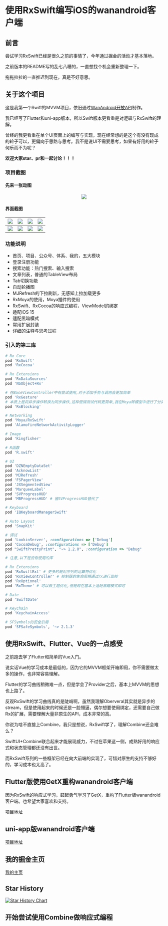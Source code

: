 # 使用RxSwift编写iOS的wanandroid客户端

## 前言

尝试学习RxSwift已经是很久之前的事情了，今年通过掘金的活动才基本落地。

之前版本的README写的乱七八糟的，一直想找个机会重新整理一下。

拖拖拉拉的一直推迟到现在，真是不好意思。

## 关于这个项目

这是我第一个Swift的MVVM项目，依旧通过[WanAndroid开放API](https://www.wanandroid.com/)制作。

我已经写了Flutter和uni-app版本，所以Swift版本更看重是对逻辑与RxSwift的理解。

曾经的我更看重在单个UI页面上的编写与实现，现在经常想的是这个有没有现成的轮子可以，更偏向于思路与思考。我不是说UI不需要思考，如果有好用的轮子何乐而不为呢？

**欢迎大家star、pr和一起讨论！！！**

### 项目截图

#### 先来一张动图

<div align="center">

![](ScreenShots/preview.gif)

</div>

#### 界面截图

| ![](ScreenShots/1.PNG) | ![](ScreenShots/2.PNG) | ![](ScreenShots/3.PNG) | ![](ScreenShots/4.PNG) |
| --- | --- | --- | --- |
| ![](ScreenShots/5.PNG) | ![](ScreenShots/6.PNG) | ![](ScreenShots/7.PNG) | ![](ScreenShots/8.PNG) |  

### 功能说明

* 首页、项目、公众号、体系、我的，五大模块
* 登录注册功能
* 搜索功能：热门搜索、输入搜索
* 文章列表，普通的TableView布局
* Tab切换功能
* 自动轮播图
* MJRefresh的下拉刷新，无感知上拉加载更多
* RxMoya的使用，Moya插件的使用
* RxSwift、RxCocoa的响应式编程，ViewModel的绑定
* 适配iOS 15
* 适配黑暗模式
* 常用扩展封装
* 详细的注释与思考过程

### 引入的第三库

```ruby
# Rx Core
pod 'RxSwift'
pod 'RxCocoa'

# Rx Extensions
pod 'RxDataSources'
pod 'NSObject+Rx'

# 在BaseViewController中有尝试使用,对于添加手势与调用会更加简单
pod 'RxGesture'
# 本质上是将异步操作转换为同步操作,这样使得测试代码更简单,我在Moya转模型中进行了分类编写,可以直接转为可以使用的Result类型
pod 'RxBlocking'

# Networking
pod 'Moya/RxSwift'
pod 'AlamofireNetworkActivityLogger'

# Image
pod 'Kingfisher'

# R函数
pod 'R.swift'

# UI
pod 'DZNEmptyDataSet'
pod 'AcknowList'
pod 'MJRefresh'
pod 'FSPagerView'
pod 'JXSegmentedView'
pod 'MarqueeLabel'
pod 'SVProgressHUD'
pod 'MBProgressHUD' # 被SVProgressHUD替代了

# Keyboard
pod 'IQKeyboardManagerSwift'

# Auto Layout
pod 'SnapKit'

# 调试
pod 'LookinServer', :configurations => ['Debug']
pod 'CocoaDebug', :configurations => ['Debug']
pod "SwiftPrettyPrint", "~> 1.2.0", :configuration => "Debug"

# 注意,以下是没有使用的库

# Rx Extensions
pod 'RxSwiftExt' # 更多的是对序列的运算符优化
pod 'RxViewController' # 控制器的生命周期通过rx进行监控
pod 'RxOptional'
pod 'RxTheme' # 可以做主题优化,但是现在基本上适配黑暗模式即可

# Date
pod 'SwiftDate'

# Keychain
pod 'KeychainAccess'

# SFSymbols的安全引用
pod 'SFSafeSymbols', '~> 2.1.3'
```

## 使用RxSwift、Flutter、Vue的一点感受

之前跑去学了Flutter和简单的Vue入门。

说实话Vue的学习成本是最低的，因为它的MVVM框架开箱即用，你不需要做太多的操作，也非常容易理解。

Flutter的学习曲线稍微难一点，但是学会了Provider之后，基本上MVVM的思想也上路了。

反观RxSwift的学习曲线真的是陡峭啊，虽然我理解Oberveral其实就是异步的stream，但是使用起来的时候还是一脸懵逼，偶尔想要使用绑定，还需要自己做Rx的扩展，需要理解大量非原生的API，成本非常的高。

你说为啥不直接上Combine，我只是想说，RxSwift学了，理解Combine还会难么？

SwiftUI+Combine联合起来才能展现威力，不过在苹果这一侧，成熟好用的响应式和状态管理都还没有出世。

而RxSwift系列的一些框架已经在向大前端的实现了，可惜对原生的支持不够好的，学习成本也太高了。

## Flutter版使用GetX重构wanandroid客户端

因为RxSwift的响应式学习，鼓起勇气学习了GetX，重构了Flutter版wanandroid客户端。也希望大家喜欢和支持。

[项目地址](https://github.com/seasonZhu/GetXStudy)

## uni-app版wanandroid客户端

[项目地址](https://github.com/seasonZhu/UniAppPlayAndroid)

## 我的掘金主页

[我的主页](https://juejin.cn/user/4353721778057997)

## Star History

[![Star History Chart](https://api.star-history.com/svg?repos=seasonZhu/RxStudy&type=Date)](https://star-history.com/#seasonZhu/RxStudy&Date)

## 开始尝试使用Combine做响应式编程
